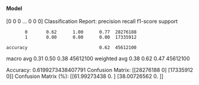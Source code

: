 #### Model
[0 0 0 ... 0 0 0]
Classification Report:
              precision    recall  f1-score   support

           0       0.62      1.00      0.77  28276188
           1       0.00      0.00      0.00  17335912

    accuracy                           0.62  45612100
   macro avg       0.31      0.50      0.38  45612100
weighted avg       0.38      0.62      0.47  45612100

Accuracy: 0.6199273438407791
Confusion Matrix:
[[28276188        0]
 [17335912        0]]
Confusion Matrix (%):
[[61.99273438  0.        ]
 [38.00726562  0.        ]]
